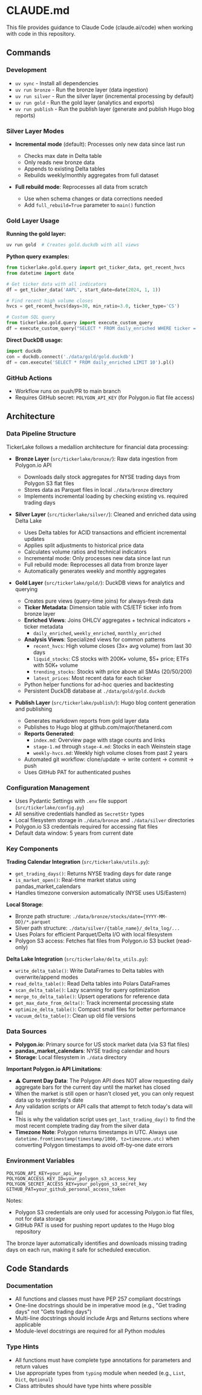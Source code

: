 # CLAUDE.md

This file provides guidance to Claude Code (claude.ai/code) when working with code in this repository.

## Commands

### Development
- `uv sync` - Install all dependencies
- `uv run bronze` - Run the bronze layer (data ingestion)
- `uv run silver` - Run the silver layer (incremental processing by default)
- `uv run gold` - Run the gold layer (analytics and exports)
- `uv run publish` - Run the publish layer (generate and publish Hugo blog reports)

### Silver Layer Modes
- **Incremental mode** (default): Processes only new data since last run
  - Checks max date in Delta table
  - Only reads new bronze data
  - Appends to existing Delta tables
  - Rebuilds weekly/monthly aggregates from full dataset

- **Full rebuild mode**: Reprocesses all data from scratch
  - Use when schema changes or data corrections needed
  - Add `full_rebuild=True` parameter to `main()` function

### Gold Layer Usage

**Running the gold layer:**
```bash
uv run gold  # Creates gold.duckdb with all views
```

**Python query examples:**
```python
from tickerlake.gold.query import get_ticker_data, get_recent_hvcs
from datetime import date

# Get ticker data with all indicators
df = get_ticker_data('AAPL', start_date=date(2024, 1, 1))

# Find recent high volume closes
hvcs = get_recent_hvcs(days=30, min_ratio=3.0, ticker_type='CS')

# Custom SQL query
from tickerlake.gold.query import execute_custom_query
df = execute_custom_query("SELECT * FROM daily_enriched WHERE ticker = 'AAPL'")
```

**Direct DuckDB usage:**
```python
import duckdb
con = duckdb.connect('./data/gold/gold.duckdb')
df = con.execute('SELECT * FROM daily_enriched LIMIT 10').pl()
```

### GitHub Actions
- Workflow runs on push/PR to main branch
- Requires GitHub secret: `POLYGON_API_KEY` (for Polygon.io flat file access)

## Architecture

### Data Pipeline Structure
TickerLake follows a medallion architecture for financial data processing:

- **Bronze Layer** (`src/tickerlake/bronze/`): Raw data ingestion from Polygon.io API
  - Downloads daily stock aggregates for NYSE trading days from Polygon S3 flat files
  - Stores data as Parquet files in local `./data/bronze` directory
  - Implements incremental loading by checking existing vs. required trading days

- **Silver Layer** (`src/tickerlake/silver/`): Cleaned and enriched data using Delta Lake
  - Uses Delta tables for ACID transactions and efficient incremental updates
  - Applies split adjustments to historical price data
  - Calculates volume ratios and technical indicators
  - Incremental mode: Only processes new data since last run
  - Full rebuild mode: Reprocesses all data from bronze layer
  - Automatically generates weekly and monthly aggregates

- **Gold Layer** (`src/tickerlake/gold/`): DuckDB views for analytics and querying
  - Creates pure views (query-time joins) for always-fresh data
  - **Ticker Metadata**: Dimension table with CS/ETF ticker info from bronze layer
  - **Enriched Views**: Joins OHLCV aggregates + technical indicators + ticker metadata
    - `daily_enriched`, `weekly_enriched`, `monthly_enriched`
  - **Analysis Views**: Specialized views for common patterns
    - `recent_hvcs`: High volume closes (3x+ avg volume) from last 30 days
    - `liquid_stocks`: CS stocks with 200K+ volume, $5+ price; ETFs with 50K+ volume
    - `trending_stocks`: Stocks with price above all SMAs (20/50/200)
    - `latest_prices`: Most recent data for each ticker
  - Python helper functions for ad-hoc queries and backtesting
  - Persistent DuckDB database at `./data/gold/gold.duckdb`

- **Publish Layer** (`src/tickerlake/publish/`): Hugo blog content generation and publishing
  - Generates markdown reports from gold layer data
  - Publishes to Hugo blog at github.com/major/thetanerd.com
  - **Reports Generated**:
    - `index.md`: Overview page with stage counts and links
    - `stage-1.md` through `stage-4.md`: Stocks in each Weinstein stage
    - `weekly-hvcs.md`: Weekly high volume closes from past 2 years
  - Automated git workflow: clone/update → write content → commit → push
  - Uses GitHub PAT for authenticated pushes

### Configuration Management
- Uses Pydantic Settings with `.env` file support (`src/tickerlake/config.py`)
- All sensitive credentials handled as `SecretStr` types
- Local filesystem storage in `./data/bronze` and `./data/silver` directories
- Polygon.io S3 credentials required for accessing flat files
- Default data window: 5 years from current date

### Key Components

**Trading Calendar Integration** (`src/tickerlake/utils.py`):
- `get_trading_days()`: Returns NYSE trading days for date range
- `is_market_open()`: Real-time market status using pandas_market_calendars
- Handles timezone conversion automatically (NYSE uses US/Eastern)

**Local Storage**:
- Bronze path structure: `./data/bronze/stocks/date={YYYY-MM-DD}/*.parquet`
- Silver path structure: `./data/silver/{table_name}/_delta_log/...`
- Uses Polars for efficient Parquet/Delta I/O with local filesystem
- Polygon S3 access: Fetches flat files from Polygon.io S3 bucket (read-only)

**Delta Lake Integration** (`src/tickerlake/delta_utils.py`):
- `write_delta_table()`: Write DataFrames to Delta tables with overwrite/append modes
- `read_delta_table()`: Read Delta tables into Polars DataFrames
- `scan_delta_table()`: Lazy scanning for query optimization
- `merge_to_delta_table()`: Upsert operations for reference data
- `get_max_date_from_delta()`: Track incremental processing state
- `optimize_delta_table()`: Compact small files for better performance
- `vacuum_delta_table()`: Clean up old file versions

### Data Sources
- **Polygon.io**: Primary source for US stock market data (via S3 flat files)
- **pandas_market_calendars**: NYSE trading calendar and hours
- **Storage**: Local filesystem in `./data` directory

**Important Polygon.io API Limitations**:
- ⚠️ **Current Day Data**: The Polygon API does NOT allow requesting daily aggregate bars for the current day until the market has closed
- When the market is still open or hasn't closed yet, you can only request data up to yesterday's date
- Any validation scripts or API calls that attempt to fetch today's data will fail
- This is why the validation script uses `get_last_trading_day()` to find the most recent complete trading day from the silver data
- **Timezone Note**: Polygon returns timestamps in UTC. Always use `datetime.fromtimestamp(timestamp/1000, tz=timezone.utc)` when converting Polygon timestamps to avoid off-by-one date errors

### Environment Variables
```
POLYGON_API_KEY=your_api_key
POLYGON_ACCESS_KEY_ID=your_polygon_s3_access_key
POLYGON_SECRET_ACCESS_KEY=your_polygon_s3_secret_key
GITHUB_PAT=your_github_personal_access_token
```

Notes:
- Polygon S3 credentials are only used for accessing Polygon.io flat files, not for data storage
- GitHub PAT is used for pushing report updates to the Hugo blog repository

The bronze layer automatically identifies and downloads missing trading days on each run, making it safe for scheduled execution.

## Code Standards

### Documentation
- All functions and classes must have PEP 257 compliant docstrings
- One-line docstrings should be in imperative mood (e.g., "Get trading days" not "Gets trading days")
- Multi-line docstrings should include Args and Returns sections where applicable
- Module-level docstrings are required for all Python modules

### Type Hints
- All functions must have complete type annotations for parameters and return values
- Use appropriate types from `typing` module when needed (e.g., `List`, `Dict`, `Optional`)
- Class attributes should have type hints where possible
